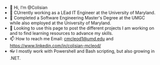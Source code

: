 - 👋 Hi, I’m @Colisian 
- 👀 CUrrently working as a LEad IT Engineer at the University of Maryland.
- 🌱 Completed a Software Engineering Master's Degree at the UMGC while also employed at the University of Maryland.
- 💞️ Looking to use this page to post the different projects I am working on and to find learning resources to advance my skills.
- 📫 How to reach me Email: cmcleod1@umd.edu and https://www.linkedin.com/in/colisian-mcleod/
- 👓 I mostly work with Powershell and Bash scripting, but also growing in .NET.

<!---
Colisian/Colisian is a ✨ special ✨ repository because its `README.md` (this file) appears on your GitHub profile.
You can click the Preview link to take a look at your changes.
--->
